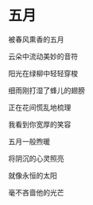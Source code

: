 # 五月

被春风熏香的五月 

云朵中流动美妙的音符 

阳光在绿柳中轻轻穿梭 

细雨刚打湿了蜂儿的翅膀 

正在花间慌乱地梳理 

我看到你宽厚的笑容 

五月一般煦暖 

将阴沉的心灵照亮 

就像永恒的太阳 

毫不吝啬他的光芒
